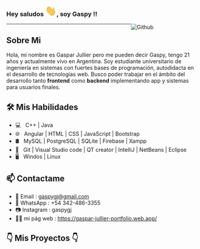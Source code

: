 ### Hey saludos <img src="https://raw.githubusercontent.com/parth-27/parth-27/master/Hi.gif" width="30px">, soy Gaspy !!

<img width="35%" align="right" alt="Github" src="https://user-images.githubusercontent.com/48678280/88862734-4903af80-d201-11ea-968b-9c939d88a37c.gif"/>

</h2>

<hr/>

## Sobre Mi

Hola, mi nombre es Gaspar Jullier pero me pueden decir Gaspy, tengo 21 años y actualmente vivo en Argentina.
Soy estudiante universitario de ingeniería en sistemas con fuertes bases de programación, autodidacta en el desarrollo de tecnologías web.
Busco poder trabajar en el ámbito del desarrollo tanto **frontend** como **backend** implementando app y sistemas para usuarios finales.

## 🛠 Mis Habilidades

* 💻 &nbsp; C++ | Java
* 🌐 &nbsp; Angular | HTML | CSS | JavaScript | Bootstrap 
* 🛢 &nbsp; MySQL | PostgreSQL | SQLite | Firebase | Xampp 
* 🔧 &nbsp; Git | Visual Studio code | QT creator | IntelliJ | NetBeans | Eclipse 
* 🖥 &nbsp; Windos | Linux

## 📫 Contactame

* 📧 Email : gaspygj@gmail.com
* 📱 WhatsApp : +54 342-486-3355
* 📷 Instagram : gaspygj
* 👨‍💻 mi pág web : https://gaspar-jullier-portfolio.web.app/

## 👇 Mis Proyectos 👇


